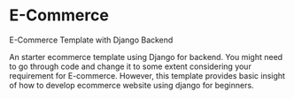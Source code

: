 # E-Commerce
E-Commerce Template with Django Backend

An starter ecommerce template using Django for backend. You might need to go through code and change it to some extent considering your requirement for E-commerce. 
However, this template provides basic insight of how to develop ecommerce website using django for beginners.

